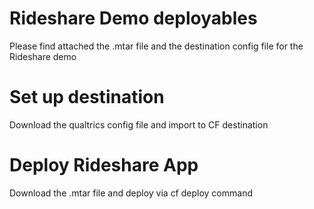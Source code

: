 # Rideshare Demo deployables
Please find attached the .mtar file and the destination config file for the Rideshare demo

# Set up destination
Download the qualtrics config file and import to CF destination

# Deploy Rideshare App
Download the .mtar file and deploy via cf deploy command
